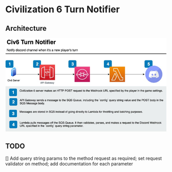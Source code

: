 # Civilization 6 Turn Notifier

## Architecture

![architecture diagram](https://raw.githubusercontent.com/brettstack/civ6-play-by-cloud-turn-notifier/master/architecture-diagram.jpg)


## TODO
[] Add query string params to the method request as required; set request validator on method; add documentation for each parameter
